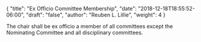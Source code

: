 {
	"title": "Ex Officio Committee Membership",
	"date": "2018-12-18T18:55:52-06:00",
	"draft": "false",
	"author": "Reuben L. Lillie",
	"weight": 4
}

The chair shall be ex officio a member of all committees except the Nominating Committee and all disciplinary committees.
